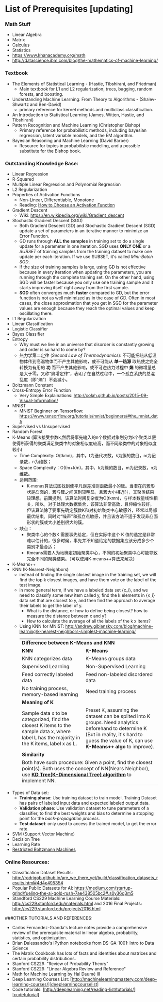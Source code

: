 # List of Prerequisites [updating]

### Math Stuff
- Linear Algebra
- Matrix
- Calculus
- Statistics
- https://www.khanacademy.org/math
- http://datascience.ibm.com/blog/the-mathematics-of-machine-learning/

### Textbook
- The Elements of Statistical Learning - (Hastie, Tibshirani, and Friedman)
  + Main textbook for L1 and L2 regularization, trees, bagging, random forests, and boosting.
- Understanding Machine Learning: From Theory to Algorithms - (Shalev-Shwartz and Ben-David)
  + primary reference for kernel methods and multiclass classification. 
- An Introduction to Statistical Learning (James, Witten, Hastie, and Tibshirani)
- Pattern Recognition and Machine Learning (Christopher Bishop)  
  + Primary reference for probabilistic methods, including bayesian regression, latent variable models, and the EM algorithm.
- Bayesian Reasoning and Machine Learning (David Barber)
  + Resource for topics in probabilistic modeling, and a possible substitute for the Bishop book.

### Outstanding Knowledge Base:
- Linear Regression
- R-Squared
- Multiple Linear Regression and Polynomial Regression
- L2 Regularization
- Properties of Activation Functions
  + Non-Linear, Differentiable, Monotone
  + Reading: [How to Choose an Activation Function][how-to-choose-actFunc]
- Gradient Descent
  + Wiki: https://en.wikipedia.org/wiki/Gradient_descent
- Stochastic Gradient Descent (SGD)  
  + Both Gradient Descent (GD) and Stochastic Gradient Descent (SGD) update a set of parameters in an iterative manner to minimize an Error Function.
  + GD runs through **ALL the samples** in training set to do a single update for a parameter in one iteration. SGD uses **ONLY ONE** or a *SUBSET* of training samples from the training dataset to make one update per each iteration. If we use SUBSET, it's called *Mini-Batch SGD*.
  + If the size of training samples is large, using GD is not effective because in every iteration when updating the parameters, you are running through the complete training set. On the other hand, using SGD will be faster because you only use one training sample and it starts improving itself right away from the first sample. 
  + **SGD** often converges much **faster** compared to GD, but the error function is not as well minimized as in the case of GD. Often in most cases, the close approximation that you get in SGD for the parameter values are enough because they reach the optimal values and keep oscillating there.
- L1 Regularization
- Linear Classification
- Logistic Classifier
- Bayes Classifier
- Entropy
  + Why must we live in an universe that disorder is constantly growing and order is so hard to come by?
  + 热力学第二定律 (*Second Law of Thermodynamics*): 不可能把热从低温物体传到高温物体而不产生其他影响，或不可能从 **单一热源** 取热使之完全转换为有用的 **功** 而不产生其他影响，或不可逆热力过程中 **熵** 的微增量总是大于零。又称“熵增定律”，表明了在自然过程中，一个孤立系统的总混乱度（即“熵”）不会减小。
- Boltzmann Constant
- Cross-Entropy Error Function
    - Very Simple Explainations: http://colah.github.io/posts/2015-09-Visual-Information/ 
- MNIST
    - MNIST Beginner on Tensorflow: https://www.tensorflow.org/tutorials/mnist/beginners/#the_mnist_data 
- Supervised vs Unsupervised
- Random Forest
- K-Means (算法接受参数k,然后将事先输入的n个数据对象划分为k个聚类以便使得所获得的聚类满足聚类中的对象相似度较高，而不同聚类中的对象相似度较小)
  + Time Complexity: O(tkmn)，其中，t为迭代次数，k为簇的数目，m为记录数，n为维数；
  + Space Complexity：O((m+k)n)，其中，k为簇的数目，m为记录数，n为维数。
  + 适用范围:
    * K-menas算法试图找到使平凡误差准则函数最小的簇。当潜在的簇形状是凸面的，簇与簇之间区别较明显，且簇大小相近时，其聚类结果较理想。前面提到，该算法时间复杂度为O(tkmn)，与样本数量线性相关，所以，对于处理大数据集合，该算法非常高效，且伸缩性较好。但该算法除了要事先确定簇数K和对初始聚类中心敏感外，经常以局部最优结束，同时对“噪声”和孤立点敏感，并且该方法不适于发现非凸面形状的簇或大小差别很大的簇。
  + 缺点：
    * 聚类中心的个数K 需要事先给定，但在实际中这个 K 值的选定是非常难以估计的，很多时候，事先并不知道给定的数据集应该分成多少个类别才最合适； 
    * Kmeans需要人为地确定初始聚类中心，不同的初始聚类中心可能导致完全不同的聚类结果。（可以使用K-means++算法来解决）  
- K-Means++  
- KNN (K-Nearest-Neighbors)
  + instead of finding the single closest image in the training set, we will find the top k closest images, and have them vote on the label of the test image.
  + in more general term, if we have a labeled data set {x_i}, and we need to classify some new item called y, find the k elements in {x_i} data set that are closest to y, and then find the approach to average their labels to get the label of y.
    * What is the distance, or how to define being closest? how to measure the distance between x and y?
    * How to calculate the average of all the labels of the k x items?
  + Using KNN for MNIST: http://andrew.gibiansky.com/blog/machine-learning/k-nearest-neighbors-simplest-machine-learning/       
    <table>
      <tr><td colspan="2"><b>Difference between K-Means and KNN</b></td></tr>
      <tr><td><b>KNN</b></td><td><b>K-Means</b></td></tr>
      <tr><td>KNN categorizes data</td><td>K-Means groups data</td></tr>
      <tr><td>Supervised Learning</td><td>Non-Supervised Learning</td></tr>
      <tr><td>Feed correctly labeled data</td><td>Feed non-labeled disordered data</td></tr>
      <tr><td>No training process, memory-based learning</td><td>Need training process</td></tr>
      <tr><td colspan="2"><b>Meaning of K</b></td></tr>  
      <tr>
        <td>Sample data x to be categorized, find the closest K items to the sample data x, where label L has the majority in the K items, label x as L.</td>
        <td>Preset K, assuming the dataset can be splited into K groups. Need analytics beforehand to determine K (But in reality, it's hard to guess the value of K, can use <b>K-Means++ algo</b> to improve).</td>
      </tr>
      <tr><td colspan="2"><b>Similarity</b></td></tr>
      <tr><td colspan="2">Both have such procedure: Given a point, find the closest point(s). Both uses the concept of NN(Nears Neighbor), use <a href="https://en.wikipedia.org/wiki/K-d_tree"><b>KD Tree(K-Dimensional Tree) algorithm</b></a> to implement NN.</td></tr>
    </table>  
- Types of Data set:
  + **Training phase**: Use training dataset to train model. Training Dataset has pairs of labeled input data and expected labeled output data.
  + **Validation phase**: Use validation dataset to tune parameters of a classifier, to find the best weights and bias to determine a stopping point for the *back-propagation process*.
  + **Test dataset**: only used to access the trained model, to get the error rate.
- SVM (Support Vector Machine)
- Decision Tree
- Learning Rate
- [Restricted Boltzmann Machines][rbm]



### Online Resources:
- Classification Dataset Results: http://rodrigob.github.io/are_we_there_yet/build/classification_datasets_results.html#4d4e495354 
- Popular Public Datasets for AI: https://medium.com/startup-grind/fueling-the-ai-gold-rush-7ae438505bc2#.s0y36g3m5
- Standford CS229 Machine Learning Course Materials: http://cs229.stanford.edu/materials.html and 2016 Final Projects: http://cs229.stanford.edu/projects2016.html

###OTHER TUTORIALS AND REFERENCES:
- Carlos Fernandez-Granda's lecture notes provide a comprehensive review of the prerequisite material in linear algebra, probability, statistics, and optimization.
- Brian Dalessandro's iPython notebooks from DS-GA-1001: Intro to Data Science
- The Matrix Cookbook has lots of facts and identities about matrices and certain probability distributions.
- Stanford CS229: "Review of Probability Theory"
- Stanford CS229: "Linear Algebra Review and Reference"
- Math for Machine Learning by Hal Daumé III
- Deep Learning Courses List: [http://machinelearningmastery.com/deep-learning-courses/][deeplearningcourselist] 
- Code tutorials: [http://deeplearning.net/reading-list/tutorials/][codetutorial]


[how-to-choose-actFunc]: http://papers.nips.cc/paper/874-how-to-choose-an-activation-function.pdf
[deeplearningcourselist]:http://machinelearningmastery.com/deep-learning-courses/ 
[codetutorial]:http://deeplearning.net/reading-list/tutorials/
[rbm]:http://deeplearning.net/tutorial/rbm.html#rbm 
